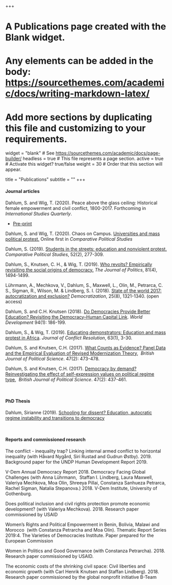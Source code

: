 +++
# A Publications page created with the Blank widget.
# Any elements can be added in the body: https://sourcethemes.com/academic/docs/writing-markdown-latex/
# Add more sections by duplicating this file and customizing to your requirements.

widget = "blank"  # See https://sourcethemes.com/academic/docs/page-builder/
headless = true  # This file represents a page section.
active = true  # Activate this widget? true/false
weight = 30  # Order that this section will appear.

title = "Publications"
subtitle = ""
+++

#### Journal articles

Dahlum, S. and Wig, T. (2020). Peace above the glass ceiling: Historical female empowerment and civil conflict, 1800-2017. Forthcoming in *International Studies Quarterly*.
* [Pre-print](https://www.dropbox.com/s/zrl4nfg7uctzzo4/GenderConflict_ISQ.pdf?dl=0)

Dahlum, S. and Wig, T. (2020). Chaos on Campus. [Universities and mass political protest.](https://journals.sagepub.com/doi/full/10.1177/0010414020919902) Online first in *Comparative Political Studies*

Dahlum, S. (2019). [Students in the streets: education and nonviolent protest.](https://journals.sagepub.com/doi/full/10.1177/0010414018758761?casa_token=AM7LJG5UpRoAAAAA%3AMYqHYQOiUQHWf1Iu_JhfULltokBsuSMCQqIhuxYAH2ZzweQymYb8upFjK8hr5h2f8eNvJIA6_Y1qCg) *Comparative Political Studies*, 52(2), 277-309.

Dahlum, S., Knutsen, C. H., & Wig, T. (2019). [Who revolts? Empirically revisiting the social origins of democracy.](https://www.journals.uchicago.edu/doi/abs/10.1086/704699) *The Journal of Politics*, 81(4), 1494-1499.

Lührmann, A., Mechkova, V., Dahlum, S., Maxwell, L., Olin, M., Petrarca, C. S., Sigman, R., Wilson, M. & Lindberg, S. I. (2018). [State of the world 2017: autocratization and exclusion?](https://www.tandfonline.com/doi/full/10.1080/13510347.2018.1479693) *Democratization*, 25(8), 1321-1340. (open access)

Dahlum, S. and C.H. Knutsen (2018). [Do Democracies Provide Better Education? Revisiting the Democracy–Human Capital Link](https://www.sciencedirect.com/science/article/abs/pii/S0305750X17300037). *World Development* 94(1): 186-199.

Dahlum, S., & Wig, T. (2019). [Educating demonstrators: Education and mass protest in Africa](https://journals.sagepub.com/doi/full/10.1177/0022002717721394). *Journal of Conflict Resolution*, 63(1), 3-30. 

Dahlum, S. and Knutsen, C.H. (2017). [What Counts as Evidence? Panel Data and the Empirical Evaluation of Revised Modernization Theory](https://www.cambridge.org/core/journals/british-journal-of-political-science/article/what-counts-as-evidence-panel-data-and-the-empirical-evaluation-of-revised-modernization-theory/C671918F50E383543A6A6390BE4AFD97),  *British Journal of Political Science*. 47(2): 473-478.

Dahlum, S. and Knutsen, C.H. (2017). [Democracy by demand? Reinvestigating the effect of self-expression values on political regime type](https://www.cambridge.org/core/journals/british-journal-of-political-science/article/democracy-by-demand-reinvestigating-the-effect-of-selfexpression-values-on-political-regime-type/0CF38782E076973B4D283DFB1C18F429),  *British Journal of Political Science*. 47(2): 437-461.

<br>

#### PhD Thesis

Dahlum, Sirianne (2019). [Schooling for dissent? Education, autocratic regime instability and transitions to democracy](https://www.dropbox.com/s/pl4g7e2j9k95pg0/Masterdoc_PHD.pdf?dl=0)

<br>

#### Reports and commissioned research

The conflict - inequality trap? Linking internal armed conflict to horizontal inequality (with Håvard Nygård, Siri Rustad and Gudrun Østby). 2019. Background paper for the UNDP Human Development Report 2019.

V-Dem Annual Democracy Report 2018. Democracy Facing Global Challenges (with Anna Lührmann,  Staffan I. Lindberg, Laura Maxwell, Valeriya Mechkova, Moa Olin, Shreeya Pillai, Constanza Sanhueza Petrarca, Rachel Sigman, Natalia Stepanova.) 2018. V-Dem Institute, University of Gothenburg.

Does political inclusion and civil rights protection promote economic development? (with Valeriya Mechkova). 2018. Research paper commissioned by USAID

Women’s Rights and Political Empowerment in Benin, Bolivia, Malawi and Morocco  (with Constanza Petrarcha and Moa Olin). Thematic Report Series 2019:4. The Varieties of Democracies Institute. Paper prepared for the European Commission

Women in Politics and Good Governance (with Constanza Petrarcha). 2018. Research paper commissioned by USAID. 

The economic costs of the shrinking civil space: Civil liberties and economic growth (with Carl Henrik Knutsen and Staffan Lindberg). 2018. Research paper commissioned by the global nonprofit initiative B-Team  

